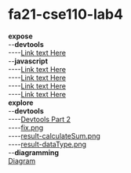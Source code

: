 # fa21-cse110-lab4
**expose**  
--**devtools**  
----[Link text Here](/expose/devtools/devtools-pt1.md)  
--**javascript**  
----[Link text Here](/expose/javascript/part1.md)  
----[Link text Here](/expose/javascript/part2.md)  
----[Link text Here](/expose/javascript/part2-question16.js)  
----[Link text Here](/expose/javascript/part2-question18.js)  
**explore**  
--**devtools**  
----[Devtools Part 2](/explore/devtools/devtools-pt2.md)  
----[fix.png](/explore/devtools/fix.png)  
----[result-calculateSum.png](/explore/devtools/result-calculateSum.png)  
----[result-dataType.png](/explore/devtools/result-dataType.png)  
--**diagramming**  
[Diagram](/explore/diagramming/diagram.drawio.png)  
